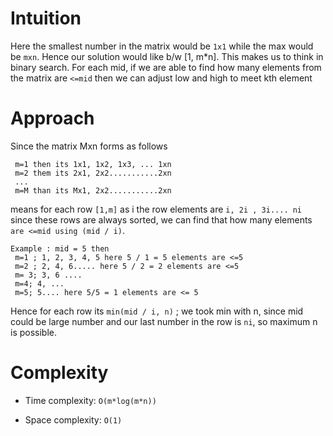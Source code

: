 # Intuition
Here the smallest number in the matrix would be `1x1` while the max would be `mxn`. Hence our solution would like b/w [1, m*n]. This makes us to think in binary search. For each mid, if we are able to find how many elements from the matrix are `<=mid` then we can adjust low and high to meet kth element

# Approach

Since the matrix Mxn forms as follows
```
 m=1 then its 1x1, 1x2, 1x3, ... 1xn
 m=2 them its 2x1, 2x2...........2xn
 ...
 m=M than its Mx1, 2x2...........2xn
```
means for each row `[1,m]` as i the row elements are `i, 2i , 3i.... ni`
since these rows are always sorted, we can find that how many elements `are <=mid using (mid / i)`.
```
Example : mid = 5 then  
 m=1 ; 1, 2, 3, 4, 5 here 5 / 1 = 5 elements are <=5
 m=2 ; 2, 4, 6..... here 5 / 2 = 2 elements are <=5
 m= 3; 3, 6 ....
 m=4; 4, ...
 m=5; 5.... here 5/5 = 1 elements are <= 5
```
Hence for each row its `min(mid / i, n)` ; we took min with n, since mid could be large number and our last number in the row is `ni`, so maximum n is possible.

# Complexity
- Time complexity:
`O(m*log(m*n))`

- Space complexity: `O(1)`
